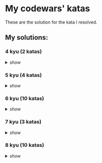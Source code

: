# My codewars' katas

These are the solution for the kata I resolved.

## My solutions:


### 4 kyu (2 katas)

<details>
  <summary>
    <i>show</i>
  </summary>

- Permutations [`.py`](src/python/4kyu/permutations.py)
- Recover a secret string from random triplets [`.py`](src/python/4kyu/recover_a_secret_string_from_random_triplets.py)

</details>

### 5 kyu (4 katas)

<details>
  <summary>
    <i>show</i>
  </summary>

- Greed is good [`.c`](src/c/5kyu/greed_is_good.c)
- Rgb to hex conversion [`.py`](src/python/5kyu/rgb_to_hex_conversion.py)
- Human readable time [`.py`](src/python/5kyu/human_readable_time.py)
- Esolang interpreters 2 [`.py`](src/python/5kyu/esolang_interpreters_2.py)

</details>

### 6 kyu (10 katas)

<details>
  <summary>
    <i>show</i>
  </summary>

- Bouncing balls [`.c`](src/c/6kyu/bouncing_balls.c)
- Roman numerals decoder [`.c`](src/c/6kyu/roman_numerals_decoder.c)
- Data reverse [`.c`](src/c/6kyu/data_reverse.c)
- Sudoku board validator [`.c`](src/c/6kyu/sudoku_board_validator.c)
- Sort the odd [`.c`](src/c/6kyu/sort_the_odd.c)
- Build a pile of cubes [`.c`](src/c/6kyu/build_a_pile_of_cubes.c)
- Rna to protein translation [`.py`](src/python/6kyu/rna_to_protein_translation.py)
- Esolang interpreters 1 [`.py`](src/python/6kyu/esolang_interpreters_1.py)
- Make everyone happy [`.py`](src/python/6kyu/make_everyone_happy.py)
- Convert string to camel case [`.py`](src/python/6kyu/convert_string_to_camel_case.py)

</details>

### 7 kyu (3 katas)

<details>
  <summary>
    <i>show</i>
  </summary>

- Small enough [`.c`](src/c/7kyu/small_enough.c)
- Asperand pixel counting [`.c`](src/c/7kyu/asperand_pixel_counting.c)
- Pair zeros [`.c`](src/c/7kyu/pair_zeros.c)

</details>

### 8 kyu (10 katas)

<details>
  <summary>
    <i>show</i>
  </summary>

- Find nearest square number [`.c`](src/c/8kyu/find_nearest_square_number.c)
- What is between [`.c`](src/c/8kyu/what_is_between.c)
- Distance between points in 2d [`.c`](src/c/8kyu/distance_between_points_in_2D.c)
- Sum array [`.c`](src/c/8kyu/sum_array.c)
- Even or odd [`.c`](src/c/8kyu/even_or_odd.c)
- Messi goals function [`.c`](src/c/8kyu/messi_goals_function.c)
- Students final grade [`.c`](src/c/8kyu/students_final_grade.c)
- Difference of volume of cuboids [`.c`](src/c/8kyu/difference_of_volume_of_cuboids.c)
- Grasshopper - check for factor [`.py`](src/python/8kyu/grasshopper_-_check_for_factor.py)
- Dna to rna conversion [`.py`](src/python/8kyu/DNA_to_RNA_conversion.py)

</details>

